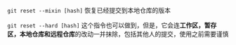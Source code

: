 `git reset --mixin [hash]` 恢复已经提交到本地仓库的版本

`git reset --hard [hash]` 这个指令也可以做到，但是，它会连**工作区，暂存区，本地仓库和远程仓库**的改动一并抹除，包括其他人的提交，使用之前需要谨慎